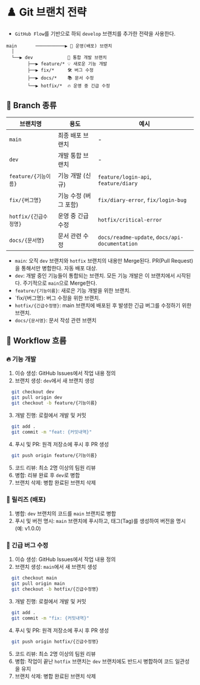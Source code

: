 # ♟️ Git 브랜치 전략

- `GitHub Flow`를 기반으로 하되 `develop` 브랜치를 추가한 전략을 사용한다.

```
main       ───────────▶ 🚀 운영(배포) 브랜치
  │
  └──▶ dev             🌱 통합 개발 브랜치
        ├──▶ feature/* 💡 새로운 기능 개발
        ├──▶ fix/*     🛠️ 버그 수정
        ├──▶ docs/*    📚 문서 수정
        └──▶ hotfix/*  🔥 운영 중 긴급 수정
```

## 🧩 Branch 종류

| 브랜치명        | 용도            | 예시                                   |
| ----------- | ------------- | ------------------------------------ |
| `main`      | 최종 배포 브랜치     | -                                    |
| `dev`       | 개발 통합 브랜치     | -                                    |
| `feature/{기능이름}` | 기능 개발 (신규)    | `feature/login-api`, `feature/diary` |
| `fix/{버그명}`     | 기능 수정 (버그 포함) | `fix/diary-error`, `fix/login-bug`   |
| `hotfix/{긴급수정명}`  | 운영 중 긴급 수정    | `hotfix/critical-error`              |
| `docs/{문서명}`    | 문서 관련 수정      | `docs/readme-update`, `docs/api-documentation`     |

- `main`: 오직 `dev` 브랜치와 `hotfix` 브랜치의 내용만 Merge된다. PR(Pull Request)을 통해서만 병합한다. 자동 배포 대상.
- `dev`: 개발 중인 기능들이 통합되는 브랜치. 모든 기능 개발은 이 브랜치에서 시작된다. 주기적으로 `main`으로 Merge한다.
- `feature/{기능이름}`: 새로은 기능 개발을 위한 브랜치.
- `fix/{버그명}: 버그 수정을 위한 브랜치.
- `hotfix/{긴급수정명}`: main 브랜치에 배포된 후 발생한 긴급 버그를 수정하기 위한 브랜치.
- `docs/{문서명}`: 문서 작성 관련 브랜치

## 🔁 Workflow 흐름

### 🔥 기능 개발
1. 이슈 생성: GitHub Issues에서 작업 내용 정의
2. 브랜치 생성: `dev`에서 새 브랜치 생성
```bash
  git checkout dev
  git pull origin dev
  git checkout -b feature/{기능이름}
```
3. 개발 진행: 로컬에서 개발 및 커밋
```bash
  git add .
  git commit -m "feat: {커밋내역}"
```
4. 푸시 및 PR: 원격 저장소에 푸시 후 PR 생성
```bash
  git push origin feature/{기능이름}
```
5. 코드 리뷰: 최소 2명 이상의 팀원 리뷰
6. 병합: 리뷰 완료 후 `dev`로 병합
7. 브랜치 삭제: 병합 완료된 브랜치 삭제

### 🧪 릴리즈 (배포)
1. 병합: `dev` 브랜치의 코드를 `main` 브랜치로 병합
2. 푸시 및 버전 명시: `main` 브랜치에 푸시하고, 태그(Tag)를 생성하여 버전을 명시 (예: v1.0.0)

### 🐛 긴급 버그 수정
1. 이슈 생성: GitHub Issues에서 작업 내용 정의
2. 브랜치 생성: `main`에서 새 브랜치 생성
```bash
  git checkout main
  git pull origin main
  git checkout -b hotfix/{긴급수정명}
```
3. 개발 진행: 로컬에서 개발 및 커밋
```bash
  git add .
  git commit -m "fix: {커밋내역}"
```
4. 푸시 및 PR: 원격 저장소에 푸시 후 PR 생성
```bash
  git push origin hotfix/{긴급수정명}
```
5. 코드 리뷰: 최소 2명 이상의 팀원 리뷰
6. 병합: 작업이 끝난 `hotfix` 브랜치는 `dev` 브랜치에도 반드시 병합하여 코드 일관성을 유지
7. 브랜치 삭제: 병합 완료된 브랜치 삭제
